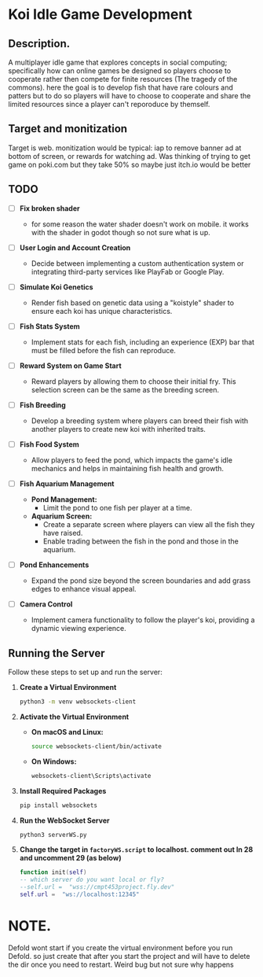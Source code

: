 # Koi Idle Game Development

## Description.
A multiplayer idle game that explores concepts in social computing; specifically how can online games be designed so players choose to cooperate rather then compete for finite resources (The tragedy of the commons). here the goal is to develop fish that have rare colours and patters but to do so players will have to choose to cooperate and share the limited resources since a player can't reporoduce by themself.

## Target and monitization
Target is web. monitization would be typical: iap to remove banner ad at bottom of screen, or rewards for watching ad. Was thinking of trying to get game on poki.com but they take 50% so maybe just itch.io would be better

## TODO

- [ ] **Fix broken shader**
  - for some reason the water shader doesn't work on mobile. it works with the shader in godot though so not sure what is up.

- [ ] **User Login and Account Creation**
  - Decide between implementing a custom authentication system or integrating third-party services like PlayFab or Google Play.

- [ ] **Simulate Koi Genetics**
  - Render fish based on genetic data using a "koistyle" shader to ensure each koi has unique characteristics.

- [ ] **Fish Stats System**
  - Implement stats for each fish, including an experience (EXP) bar that must be filled before the fish can reproduce.

- [ ] **Reward System on Game Start**
  - Reward players by allowing them to choose their initial fry. This selection screen can be the same as the breeding screen.

- [ ] **Fish Breeding**
  - Develop a breeding system where players can breed their fish with another players to create new koi with inherited traits.

- [ ] **Fish Food System**
  - Allow players to feed the pond, which impacts the game's idle mechanics and helps in maintaining fish health and growth.

- [ ] **Fish Aquarium Management**
  - **Pond Management:**
    - Limit the pond to one fish per player at a time.
  - **Aquarium Screen:**
    - Create a separate screen where players can view all the fish they have raised.
    - Enable trading between the fish in the pond and those in the aquarium.

- [ ] **Pond Enhancements**
  - Expand the pond size beyond the screen boundaries and add grass edges to enhance visual appeal.

- [ ] **Camera Control**
  - Implement camera functionality to follow the player's koi, providing a dynamic viewing experience.

## Running the Server

Follow these steps to set up and run the server:

1. **Create a Virtual Environment**

    ```bash
    python3 -m venv websockets-client
    ```

2. **Activate the Virtual Environment**

    - **On macOS and Linux:**
    
        ```bash
        source websockets-client/bin/activate
        ```
    
    - **On Windows:**
    
        ```bash
        websockets-client\Scripts\activate
        ```

3. **Install Required Packages**

    ```bash
    pip install websockets
    ```

4. **Run the WebSocket Server**

    ```bash
    python3 serverWS.py
    ```

5. **Change the target in `factoryWS.script` to localhost. comment out ln 28 and uncomment 29 (as below)**

    ```lua
    function init(self)
	-- which server do you want local or fly?
	--self.url =  "wss://cmpt453project.fly.dev"
	self.url =  "ws://localhost:12345"
    ```

# NOTE. 
Defold wont start if you create the virtual environment before you run Defold. so just create that after you start the project and will have to delete the dir once you need to restart. Weird bug but not sure why happens